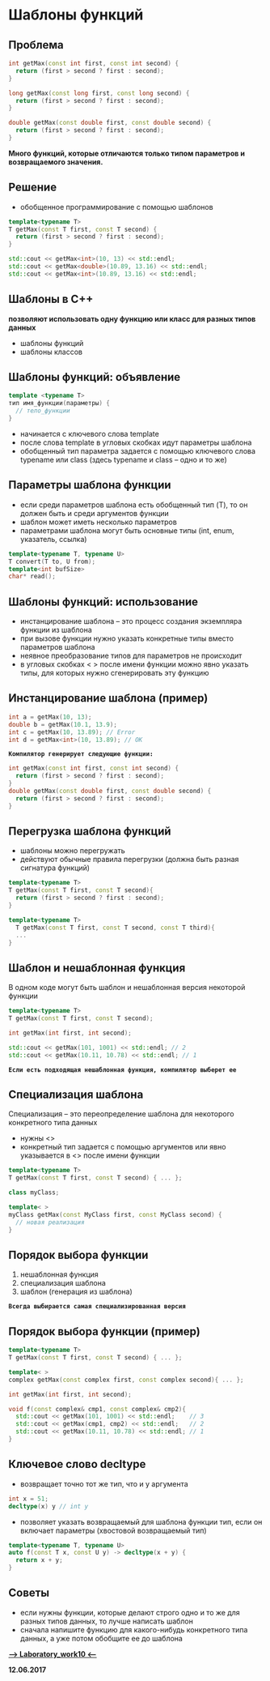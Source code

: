 Шаблоны функций
===

Проблема
---

```cpp
int getMax(const int first, const int second) {
  return (first > second ? first : second);
}

long getMax(const long first, const long second) {
  return (first > second ? first : second);
}

double getMax(const double first, const double second) {
  return (first > second ? first : second);
}
```

**Много функций, которые отличаются только типом параметров и возвращаемого значения.**

Решение
---

* обобщенное программирование с помощью шаблонов

```cpp
template<typename T>
T getMax(const T first, const T second) {
  return (first > second ? first : second);
}

std::cout << getMax<int>(10, 13) << std::endl;
std::cout << getMax<double>(10.89, 13.16) << std::endl;
std::cout << getMax<int>(10.89, 13.16) << std::endl;
```

Шаблоны в С++
---

__позволяют использовать одну функцию или класс для разных типов данных__

* шаблоны функций
* шаблоны классов

Шаблоны функций: объявление
---

```cpp
template <typename T>
тип имя_функции(параметры) {
  // тело_функции
}
```

* начинается с ключевого слова template
* после слова template в угловых скобках идут параметры шаблона
* обобщенный тип параметра задается с помощью ключевого слова typename или class (здесь typename и class – одно и то же)

Параметры шаблона функции
---

* если среди параметров шаблона есть обобщенный тип (T), то он должен быть и среди аргументов функции
* шаблон может иметь несколько параметров
* параметрами шаблона могут быть основные типы (int, enum, указатель, ссылка)

```cpp
template<typename T, typename U>
T convert(T to, U from);
template<int bufSize>
char* read();
```

Шаблоны функций: использование
---

* инстанцирование шаблона – это процесс создания экземпляра функции из шаблона
* при вызове функции нужно указать конкретные типы вместо параметров шаблона
* неявное преобразование типов для параметров не происходит
* в угловых скобках < > после имени функции можно явно указать типы, для которых нужно сгенерировать эту функцию

Инстанцирование шаблона (пример)
---

```cpp
int a = getMax(10, 13);
double b = getMax(10.1, 13.9);
int c = getMax(10, 13.89); // Error
int d = getMax<int>(10, 13.89); // OK
```

__`Компилятор генерирует следующие функции:`__

```cpp
int getMax(const int first, const int second) {
  return (first > second ? first : second);
}
double getMax(const double first, const double second) {
  return (first > second ? first : second);
}
```

Перегрузка шаблона функций
---

* шаблоны можно перегружать
* действуют обычные правила перегрузки (должна быть разная сигнатура функций)

```cpp
template<typename T>
T getMax(const T first, const T second){
  return (first > second ? first : second);
}

template<typename T>
  T getMax(const T first, const T second, const T third){
  ...
}
```

Шаблон и нешаблонная функция
---

В одном коде могут быть шаблон и нешаблонная версия некоторой функции

```cpp
template<typename T>
T getMax(const T first, const T second);

int getMax(int first, int second);

std::cout << getMax(101, 1001) << std::endl; // 2
std::cout << getMax(10.11, 10.78) << std::endl; // 1
```

**`Если есть подходящая нешаблонная функция, компилятор выберет ее`**

Специализация шаблона
---

Специализация – это переопределение шаблона для некоторого конкретного типа данных
* нужны <>
* конкретный тип задается с помощью аргументов или явно указывается в <> после имени функции

```cpp
template<typename T>
T getMax(const T first, const T second) { ... };

class myClass;

template< >
myClass getMax(const MyClass first, const MyClass second) {
  // новая реализация
}
```

Порядок выбора функции
---

1. нешаблонная функция
2. специализация шаблона
3. шаблон (генерация из шаблона)

__`Всегда выбирается самая специализированная версия`__

Порядок выбора функции (пример)
---

```cpp
template<typename T>
T getMax(const T first, const T second) { ... };

template< >
complex getMax(const complex first, const complex second){ ... };

int getMax(int first, int second);

void f(const complex& cmp1, const complex& cmp2){
  std::cout << getMax(101, 1001) << std::endl;    // 3
  std::cout << getMax(cmp1, cmp2) << std::endl;   // 2
  std::cout << getMax(10.11, 10.78) << std::endl; // 1
}
```

Ключевое слово decltype
---

* возвращает точно тот же тип, что и у аргумента

```cpp
int x = 51;
decltype(x) y // int y
```

* позволяет указать возвращаемый для шаблона функции тип, если он включает параметры (хвостовой возвращаемый тип)

```cpp
template<typename T, typename U>
auto f(const T x, const U y) -> decltype(x + y) {
  return x + y;
}
```

Советы
---

* если нужны функции, которые делают строго одно и то же для разных типов данных, то лучше написать шаблон
* сначала напишите функцию для какого-нибудь конкретного типа данных, а уже потом обобщите ее до шаблона

[**-->     Laboratory_work10     <--**](https://github.com/SuvStreet/IT_Step_Cpp/tree/master/Laboratory_work/Work10)

**12.06.2017**
